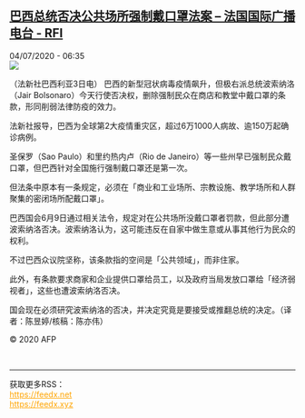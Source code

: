 <!--1593842187000-->
[巴西总统否决公共场所强制戴口罩法案 – 法国国际广播电台 - RFI](http://www.rfi.fr//cn/contenu/20200704-%E5%B7%B4%E8%A5%BF%E6%80%BB%E7%BB%9F%E5%90%A6%E5%86%B3%E5%85%AC%E5%85%B1%E5%9C%BA%E6%89%80%E5%BC%BA%E5%88%B6%E6%88%B4%E5%8F%A3%E7%BD%A9%E6%B3%95%E6%A1%88)
------

<div>04/07/2020 - 06:35</div><img src="https://s.rfi.fr/media/display/94fa79a8-bdb8-11ea-8052-005056a964fe/w:310/p:16x9/int0003b.200704123501.jpg"><div class="t-content__body u-clearfix"><div class="m-interstitial"></div><p>（法新社巴西利亚3日电）    巴西的新型冠状病毒疫情飙升，但极右派总统波索纳洛（Jair Bolsonaro）今天行使否决权，删除强制民众在商店和教堂中戴口罩的条款，形同削弱法律防疫的效力。</p><p>    法新社报导，巴西为全球第2大疫情重灾区，超过6万1000人病故、逾150万起确诊病例。</p><p>    圣保罗（Sao Paulo）和里约热内卢（Rio de Janeiro）等一些州早已强制民众戴口罩，但巴西针对全国施行强制戴口罩还是第一次。</p><p>    但法条中原本有一条规定，必须在「商业和工业场所、宗教设施、教学场所和人群聚集的密闭场所配戴口罩」。</p><p>    巴西国会6月9日通过相关法令，规定对在公共场所没戴口罩者罚款，但此部分遭波索纳洛否决。波索纳洛认为，这可能违反在自家中做生意或从事其他行为民众的权利。</p><p>    不过巴西众议院坚称，该条款指的空间是「公共领域」，而非住家。</p><p>    此外，有条款要求商家和企业提供口罩给员工，以及政府当局发放口罩给「经济弱视者」，这些也遭波索纳洛否决。</p><p>    国会现在必须研究波索纳洛的否决，并决定究竟是要接受或推翻总统的决定。（译者：陈昱婷/核稿：陈亦伟）</p><p class="t-copyright">© 2020 AFP</p>        </div><br><hr><div>获取更多RSS：<br><a href="https://feedx.net" style="color:orange" target="_blank">https://feedx.net</a> <br><a href="https://feedx.xyz" style="color:orange" target="_blank">https://feedx.xyz</a><br></div>
